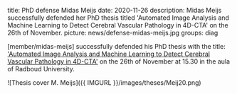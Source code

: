 title: PhD defense Midas Meijs
date: 2020-11-26
description: Midas Meijs successfully defended her PhD thesis titled 'Automated Image Analysis and Machine Learning to Detect Cerebral Vascular Pathology in 4D-CTA' on the 26th of November. 
picture: news/defense-midas-meijs.jpg
groups: diag

[member/midas-meijs] successfully defended his PhD thesis with the title: ['Automated Image Analysis and Machine Learning to Detect Cerebral Vascular Pathology in 4D-CTA'](https://www.diagnijmegen.nl/publications/meij20/) on the 26th of November at 15.30 in the aula of Radboud University.

![Thesis cover M. Meijs]({{ IMGURL }}/images/theses/Meij20.png)
